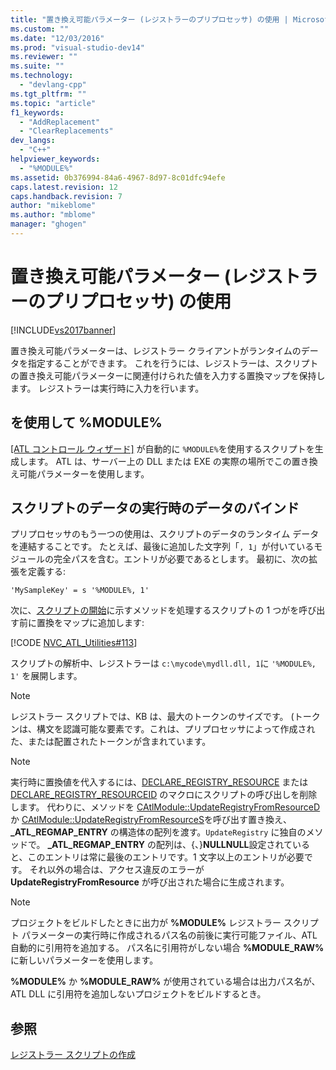 ```yaml
---
title: "置き換え可能パラメーター (レジストラーのプリプロセッサ) の使用 | Microsoft Docs"
ms.custom: ""
ms.date: "12/03/2016"
ms.prod: "visual-studio-dev14"
ms.reviewer: ""
ms.suite: ""
ms.technology: 
  - "devlang-cpp"
ms.tgt_pltfrm: ""
ms.topic: "article"
f1_keywords: 
  - "AddReplacement"
  - "ClearReplacements"
dev_langs: 
  - "C++"
helpviewer_keywords: 
  - "%MODULE%"
ms.assetid: 0b376994-84a6-4967-8d97-8c01dfc94efe
caps.latest.revision: 12
caps.handback.revision: 7
author: "mikeblome"
ms.author: "mblome"
manager: "ghogen"
---
```

# 置き換え可能パラメーター (レジストラーのプリプロセッサ) の使用
[!INCLUDE[vs2017banner](../assembler/inline/includes/vs2017banner.md)]

置き換え可能パラメーターは、レジストラー クライアントがランタイムのデータを指定することができます。  これを行うには、レジストラーは、スクリプトの置き換え可能パラメーターに関連付けられた値を入力する置換マップを保持します。  レジストラーは実行時に入力を行います。  
  
##  <a name="_atl_using_.25.module.25"></a> を使用して %MODULE%  
 [&#91;ATL コントロール ウィザード&#93;](../atl/reference/atl-control-wizard.md) が自動的に `%MODULE%`を使用するスクリプトを生成します。  ATL は、サーバー上の DLL または EXE の実際の場所でこの置き換え可能パラメーターを使用します。  
  
## スクリプトのデータの実行時のデータのバインド  
 プリプロセッサのもう一つの使用は、スクリプトのデータのランタイム データを連結することです。  たとえば、最後に追加した文字列「`, 1`」が付いているモジュールの完全パスを含む。エントリが必要であるとします。  最初に、次の拡張を定義する:  
  
```  
'MySampleKey' = s '%MODULE%, 1'  
```  
  
 次に、[スクリプトの開始](../atl/invoking-scripts.md)に示すメソッドを処理するスクリプトの 1 つがを呼び出す前に置換をマップに追加します:  
  
 [!CODE [NVC_ATL_Utilities#113](../CodeSnippet/VS_Snippets_Cpp/NVC_ATL_Utilities#113)]  
  
 スクリプトの解析中、レジストラーは `c:\mycode\mydll.dll, 1`に `'%MODULE%, 1'` を展開します。  
  
> [!NOTE]
>  レジストラー スクリプトでは、KB は、最大のトークンのサイズです。   \(トークンは、構文を認識可能な要素です。これは、プリプロセッサによって作成された、または配置されたトークンが含まれています。  
  
> [!NOTE]
>  実行時に置換値を代入するには、[DECLARE\_REGISTRY\_RESOURCE](../Topic/DECLARE_REGISTRY_RESOURCE.md) または [DECLARE\_REGISTRY\_RESOURCEID](../Topic/DECLARE_REGISTRY_RESOURCEID.md) のマクロにスクリプトの呼び出しを削除します。  代わりに、メソッドを [CAtlModule::UpdateRegistryFromResourceD](../Topic/CAtlModule::UpdateRegistryFromResourceD.md) か [CAtlModule::UpdateRegistryFromResourceS](../Topic/CAtlModule::UpdateRegistryFromResourceS.md)を呼び出す置き換え、**\_ATL\_REGMAP\_ENTRY** の構造体の配列を渡す。`UpdateRegistry` に独自のメソッドで。  **\_ATL\_REGMAP\_ENTRY** の配列は、{、}**NULLNULL**設定されていると、このエントリは常に最後のエントリです。1 文字以上のエントリが必要です。  それ以外の場合は、アクセス違反のエラーが **UpdateRegistryFromResource** が呼び出された場合に生成されます。  
  
> [!NOTE]
>  プロジェクトをビルドしたときに出力が **%MODULE%** レジストラー スクリプト パラメーターの実行時に作成されるパス名の前後に実行可能ファイル、ATL 自動的に引用符を追加する。  パス名に引用符がしない場合 **%MODULE\_RAW%** に新しいパラメーターを使用します。  
>   
>  **%MODULE%** か **%MODULE\_RAW%** が使用されている場合は出力パス名が、ATL DLL に引用符を追加しないプロジェクトをビルドするとき。  
  
## 参照  
 [レジストラー スクリプトの作成](../Topic/Creating%20Registrar%20Scripts.md)